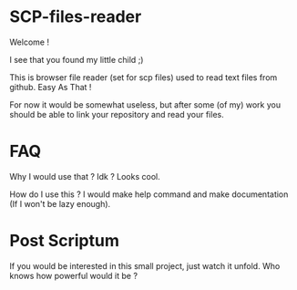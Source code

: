 # SCP-files-reader
Welcome !

I see that you found my little child ;)

This is browser file reader (set for scp files) used to read text files from github.
Easy As That !

For now it would be somewhat useless, but after some (of my) work you should be able
to link your repository and read your files.

# FAQ

Why I would use that ?
Idk ? Looks cool.

How do I use this ?
I would make help command and make documentation (If I won't be lazy enough).

# Post Scriptum
If you would be interested in this small project, just watch it unfold.
Who knows how powerful would it be ?
